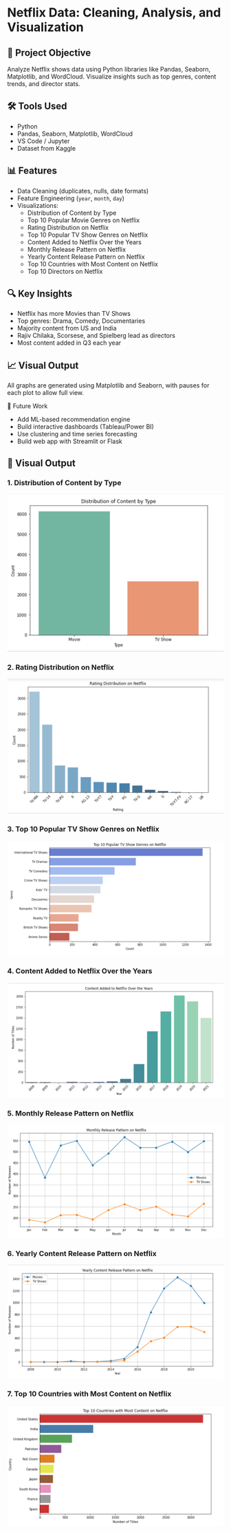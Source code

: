 # Netflix Data: Cleaning, Analysis, and Visualization

## 📌 Project Objective
Analyze Netflix shows data using Python libraries like Pandas, Seaborn, Matplotlib, and WordCloud. Visualize insights such as top genres, content trends, and director stats.

## 🛠️ Tools Used
- Python
- Pandas, Seaborn, Matplotlib, WordCloud
- VS Code / Jupyter
- Dataset from Kaggle

## 📊 Features
- Data Cleaning (duplicates, nulls, date formats)
- Feature Engineering (`year`, `month`, `day`)
- Visualizations:
  - Distribution of Content by Type
  - Top 10 Popular Movie Genres on Netflix
  - Rating Distribution on Netflix
  - Top 10 Popular TV Show Genres on Netflix
  - Content Added to Netflix Over the Years
  - Monthly Release Pattern on Netflix
  - Yearly Content Release Pattern on Netflix
  - Top 10 Countries with Most Content on Netflix
  - Top 10 Directors on Netflix

## 🔍 Key Insights
- Netflix has more Movies than TV Shows
- Top genres: Drama, Comedy, Documentaries
- Majority content from US and India
- Rajiv Chilaka, Scorsese, and Spielberg lead as directors
- Most content added in Q3 each year

## 📈 Visual Output
All graphs are generated using Matplotlib and Seaborn, with pauses for each plot to allow full view.

🔮 Future Work
- Add ML-based recommendation engine
- Build interactive dashboards (Tableau/Power BI)
- Use clustering and time series forecasting
- Build web app with Streamlit or Flask

## 📸 Visual Output

### 1. Distribution of Content by Type
![Distribution of Content](https://github.com/Saireddy81797/Netflix_Data_Analysis_Visualization/raw/main/Distributionof%20ContentbyType.png)

### 2. Rating Distribution on Netflix
![Rating Distribution](https://github.com/Saireddy81797/Netflix_Data_Analysis_Visualization/raw/main/Rating%20Distribution%20on%20Netflix.png)

### 3. Top 10 Popular TV Show Genres on Netflix
![Top 10 Popular TV Show Genres](https://github.com/Saireddy81797/Netflix_Data_Analysis_Visualization/raw/main/Top%2010%20Popular%20TV%20Show%20Genres%20on%20Netflix.png)


### 4. Content Added to Netflix Over the Years
![Content Added to Netflix](https://github.com/Saireddy81797/Netflix_Data_Analysis_Visualization/raw/main/Content%20Added%20to%20Netflix%20Over%20the%20Years.png)

### 5. Monthly Release Pattern on Netflix
![Monthly Releases](https://github.com/Saireddy81797/Netflix_Data_Analysis_Visualization/raw/main/Monthly%20Release%20Pattern%20on%20Netflix.png)

### 6. Yearly Content Release Pattern on Netflix
![Yearly Releases](https://github.com/Saireddy81797/Netflix_Data_Analysis_Visualization/raw/main/Yearly%20Content%20Release%20Pattern%20on%20Netflix.png)

### 7. Top 10 Countries with Most Content on Netflix
![Top 10 Countries](https://github.com/Saireddy81797/Netflix_Data_Analysis_Visualization/raw/main/Top%2010%20Countries%20with%20Most%20Content%20on%20Netflix.png)
